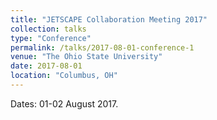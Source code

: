 ```yaml
---
title: "JETSCAPE Collaboration Meeting 2017"
collection: talks
type: "Conference"
permalink: /talks/2017-08-01-conference-1
venue: "The Ohio State University"
date: 2017-08-01
location: "Columbus, OH"
---
```


Dates: 01-02 August 2017.
